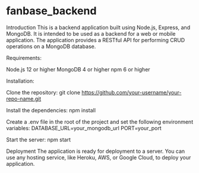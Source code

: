 # fanbase_backend


Introduction
This is a backend application built using Node.js, Express, and MongoDB. It is intended to be used as a backend for a web or mobile application. The application provides a RESTful API for performing CRUD operations on a MongoDB database.

Requirements:

Node.js 12 or higher
MongoDB 4 or higher
npm 6 or higher

Installation:

Clone the repository:
git clone https://github.com/your-username/your-repo-name.git

Install the dependencies:
npm install

Create a .env file in the root of the project and set the following environment variables:
DATABASE_URL=your_mongodb_url
PORT=your_port

Start the server:
npm start


Deployment
The application is ready for deployment to a server. You can use any hosting service, like Heroku, AWS, or Google Cloud, to deploy your application.

